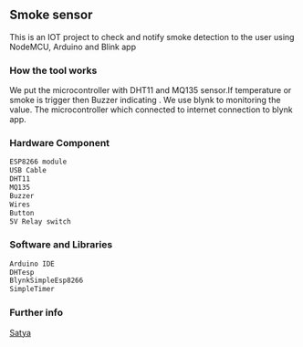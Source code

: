  ## Smoke sensor

This is an IOT project to check and notify smoke detection  to the user using NodeMCU, Arduino and Blink app
### How the tool works

We put the microcontroller with DHT11 and MQ135 sensor.If temperature or smoke is  trigger then Buzzer indicating . We use blynk to monitoring the value. The microcontroller which connected to internet connection to blynk app. 

### Hardware Component
```bash
ESP8266 module
USB Cable
DHT11
MQ135
Buzzer
Wires
Button
5V Relay switch
```

### Software and Libraries
```bash
Arduino IDE
DHTesp
BlynkSimpleEsp8266
SimpleTimer
```

### Further info
[Satya](https://satya.com.np/)
